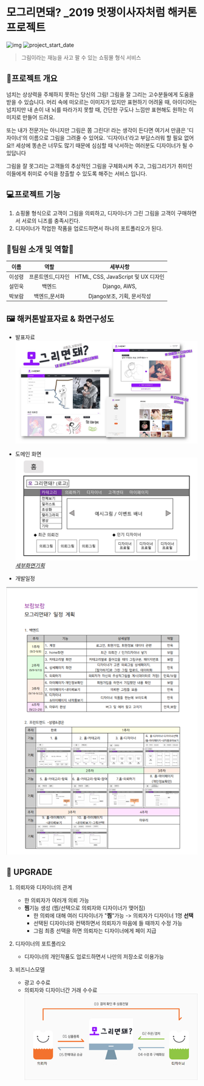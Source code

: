 

#  모그리면돼? _2019 멋쟁이사자처럼 해커톤 프로젝트
![img](https://img.shields.io/badge/Platform--orange)     ![project_start_date](https://img.shields.io/badge/Project%20Start%20Date-2019--08--09-informational.svg)
> 그림이라는 재능을 사고 팔 수 있는 쇼핑몰 형식 서비스


## :memo:프로젝트 개요


 넘치는 상상력을 주체하지 못하는 당신의 그림! 그림을 잘 그리는 고수분들에게 도움을 받을 수 있습니다. 머리 속에 떠오르는 이미지가 있지만 표현하기 어려울 때, 아이디어는 넘치지만 내 손이 내 뇌를 따라가지 못할 때, 간단한 구도나 느낌만 표현해도 원하는 이미지로 만들어 드려요.

또는 내가 전문가는 아니지만 그림은 쫌 그린다! 라는 생각이 든다면 여기서 만큼은 '디자이너'의 이름으로 그림을 그려줄 수 있어요. '디자이너'라고 부담스러워 할 필요 없어요!! 세상에 똥손은 너무도 많기 때문에 심심할 때 낙서하는 여러분도 디자이너가 될 수 있답니다

그림을 잘 못그리는 고객들의 추상적인 그림을 구체화시켜 주고, 그림그리기가 취미인 이들에게 취미로 수익을 창출할 수 있도록 해주는 서비스 입니다.


## :computer:프로젝트 기능
1. 쇼핑몰 형식으로 고객이 그림을 의뢰하고, 디자이너가 그린 그림을 고객이 구매하면서 서로의 니즈를 충족시킨다.
2.  디자이너가 작업한 작품을 업로드하면서 하나의 포트폴리오가 된다.


## :man_dancing:팀원 소개 및 역할:dancer:


| 이름 | 역할 | 세부사항 |
|---|:---:|:---:|
|이성령|프론트엔드,디자인|HTML, CSS, JavaScript 및 UX 디자인|
|설민욱|백엔드|Django, AWS, |
|박보람|백엔드,문서화|Django보조, 기획, 문서작성|



## :framed_picture: 해커톤발표자료 & 화면구성도</STRONG>
* 발표자료
![ex_screenshot](./img/모그리면돼.jpg)

* 도메인 화면
![ex_screenshot](./img/화면기획/보람보람-화면기획/슬라이드1.JPG) *[세부화면기획](./img/화면기획/보람보람-화면기획)*


* 개발일정


![ex_screenshot](./img/일정계획표.png)



## :footprints: UPGRADE
1. 의뢰자와 디자이너의 관계
	- 한 의뢰자가 여러개 의뢰 가능
	- **찜**기능 생성  (찜/선택으로 의뢰자와 디자이너가 맺어짐)
		- 한 의뢰에 대해 여러 디자이너가 "**찜**"가능 -> 의뢰자가 디자이너 1명 **선택**
		- 선택된 디자이너와 컨택하면서 의뢰자가 마음에 들 때까지 수정 가능
		- 그림 최종 선택을 하면 의뢰자는 디자이너에게 페이 지급



2. 디자이너의 포트폴리오
	- 디자이너의 개인작품도 업로드하면서 나만의 저장소로 이용가능

3. 비즈니스모델
	- 광고 수수료
	- 의뢰자와 디자이너간 거래 수수료
	![의뢰자_디자이너_거래구조](./img/거래구조.png)
 
 
